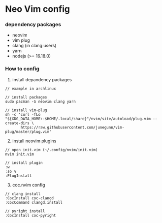# Neo Vim config

### dependency packages
- neovim
- vim plug
- clang (in clang users)
- yarn
- nodejs (>= 16.18.0)


### How to config

1. install depandency packages

```
// example in archlinux

// install packages
sudo pacman -S neovim clang yarn

// install vim-plug
sh -c 'curl -fLo "${XDG_DATA_HOME:-$HOME/.local/share}"/nvim/site/autoload/plug.vim --create-dirs \
       https://raw.githubusercontent.com/junegunn/vim-plug/master/plug.vim'

```

2. install neovim plugins

```
// open init.vim (~/.config/nvim/init.vim)
nvim init.vim

// install plugin
:w
:so %
:PlugInstall
```

3. coc.nvim config

```
// clang install
:CocInstall coc-clangd
:CocCommand clangd.install

// pyright install
:CocInstall coc-pyright

```
